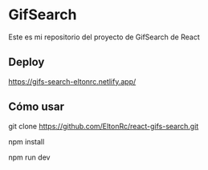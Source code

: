 # GifSearch

Este es mi repositorio del proyecto de GifSearch de React

## Deploy

https://gifs-search-eltonrc.netlify.app/


## Cómo usar

git clone https://github.com/EltonRc/react-gifs-search.git

npm install

npm run dev

